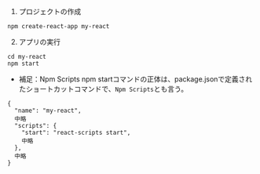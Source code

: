 1. プロジェクトの作成</br>
```
npm create-react-app my-react
```

2. アプリの実行</br>
```
cd my-react
npm start
```

- 補足：Npm Scripts
npm startコマンドの正体は、package.jsonで定義されたショートカットコマンドで、`Npm Scripts`とも言う。
```
{
  "name": "my-react",
  中略
  "scripts": {
    "start": "react-scripts start",
    中略
  },
  中略
}
```
